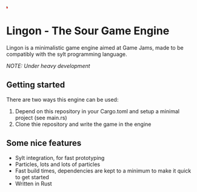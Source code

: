 <img src="lingon.svg" width="4em"/>

# Lingon - The Sour Game Engine
Lingon is a minimalistic game engine aimed at Game Jams, made to be compatibly
with the sylt programming language.

*NOTE: Under heavy development*

## Getting started
There are two ways this engine can be used:
1. Depend on this repository in your Cargo.toml and setup a minimal project (see main.rs) 
2. Clone thie repository and write the game in the engine

## Some nice features
 - Sylt integration, for fast prototyping
 - Particles, lots and lots of particles
 - Fast build times, dependencies are kept to a minimum to make it quick to get started
 - Written in Rust
